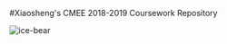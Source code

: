 #Xiaosheng's CMEE 2018-2019 Coursework Repository

![ice-bear](https://vignette.wikia.nocookie.net/webarebears/images/3/37/Ice_bear.png/revision/latest/scale-to-width-down/350?cb=20160619204008)

